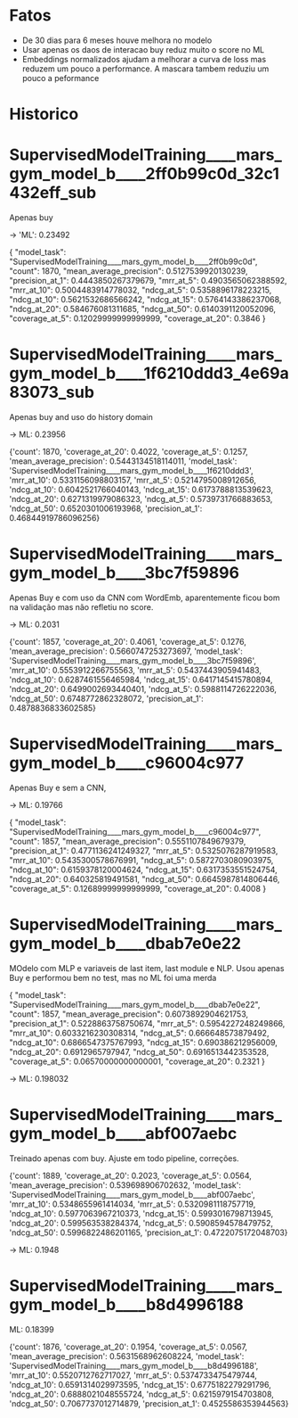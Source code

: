 
# Fatos

* De 30 dias para 6 meses houve melhora no modelo
* Usar apenas os daos de interacao buy reduz muito o score no ML
* Embeddings normalizados ajudam a melhorar a curva de loss mas reduzem um pouco a performance. A mascara tambem reduziu um pouco a peformance


# Historico


# SupervisedModelTraining____mars_gym_model_b____2ff0b99c0d_32c1432eff_sub

Apenas buy

-> 'ML': 0.23492	

{
    "model_task": "SupervisedModelTraining____mars_gym_model_b____2ff0b99c0d",
    "count": 1870,
    "mean_average_precision": 0.5127539920130239,
    "precision_at_1": 0.4443850267379679,
    "mrr_at_5": 0.4903565062388592,
    "mrr_at_10": 0.5004483914778032,
    "ndcg_at_5": 0.5358896178223215,
    "ndcg_at_10": 0.5621532686566242,
    "ndcg_at_15": 0.5764143386237068,
    "ndcg_at_20": 0.584676081311685,
    "ndcg_at_50": 0.6140391120052096,
    "coverage_at_5": 0.12029999999999999,
    "coverage_at_20": 0.3846
}

# SupervisedModelTraining____mars_gym_model_b____1f6210ddd3_4e69a83073_sub

Apenas buy and uso do history domain 

-> ML: 0.23956

 {'count': 1870,
  'coverage_at_20': 0.4022,
  'coverage_at_5': 0.1257,
  'mean_average_precision': 0.5443134518114011,
  'model_task': 'SupervisedModelTraining____mars_gym_model_b____1f6210ddd3',
  'mrr_at_10': 0.5331156098803157,
  'mrr_at_5': 0.5214795008912656,
  'ndcg_at_10': 0.6042521766040143,
  'ndcg_at_15': 0.6173788813539623,
  'ndcg_at_20': 0.6271319979086323,
  'ndcg_at_5': 0.5739731766883653,
  'ndcg_at_50': 0.6520301006193968,
  'precision_at_1': 0.46844919786096256}


# SupervisedModelTraining____mars_gym_model_b____3bc7f59896

Apenas Buy e com uso da CNN com WordEmb, aparentemente ficou bom na validação mas não refletiu no score. 

-> ML: 0.2031

{'count': 1857,
 'coverage_at_20': 0.4061,
 'coverage_at_5': 0.1276,
 'mean_average_precision': 0.5660747253273697,
 'model_task': 'SupervisedModelTraining____mars_gym_model_b____3bc7f59896',
 'mrr_at_10': 0.5553912266755563,
 'mrr_at_5': 0.5437443905941483,
 'ndcg_at_10': 0.6287461556465984,
 'ndcg_at_15': 0.6417145415780894,
 'ndcg_at_20': 0.6499002693440401,
 'ndcg_at_5': 0.5988114726222036,
 'ndcg_at_50': 0.6748772862328072,
 'precision_at_1': 0.4878836833602585}


# SupervisedModelTraining____mars_gym_model_b____c96004c977

Apenas Buy e sem a CNN, 

-> ML: 0.19766

{
    "model_task": "SupervisedModelTraining____mars_gym_model_b____c96004c977",
    "count": 1857,
    "mean_average_precision": 0.5551107849679379,
    "precision_at_1": 0.4771136241249327,
    "mrr_at_5": 0.5325076287919583,
    "mrr_at_10": 0.5435300578676991,
    "ndcg_at_5": 0.5872703080903975,
    "ndcg_at_10": 0.6159378120004624,
    "ndcg_at_15": 0.6317353551524754,
    "ndcg_at_20": 0.640325819491581,
    "ndcg_at_50": 0.6645987814806446,
    "coverage_at_5": 0.12689999999999999,
    "coverage_at_20": 0.4008
}

# SupervisedModelTraining____mars_gym_model_b____dbab7e0e22

MOdelo com MLP e variaveis de last item, last module e NLP. Usou apenas 
Buy e performou bem no test, mas no ML foi uma merda

{
    "model_task": "SupervisedModelTraining____mars_gym_model_b____dbab7e0e22",
    "count": 1857,
    "mean_average_precision": 0.6073892904621753,
    "precision_at_1": 0.5228863758750674,
    "mrr_at_5": 0.5954227248249866,
    "mrr_at_10": 0.6033216230308314,
    "ndcg_at_5": 0.666648573879492,
    "ndcg_at_10": 0.6866547375767993,
    "ndcg_at_15": 0.690386212956009,
    "ndcg_at_20": 0.6912965797947,
    "ndcg_at_50": 0.6916513442353528,
    "coverage_at_5": 0.06570000000000001,
    "coverage_at_20": 0.2321
}

-> ML: 0.198032

# SupervisedModelTraining____mars_gym_model_b____abf007aebc

Treinado apenas com buy. Ajuste em todo pipeline, correções. 

{'count': 1889,
 'coverage_at_20': 0.2023,
 'coverage_at_5': 0.0564,
 'mean_average_precision': 0.539698906702632,
 'model_task': 'SupervisedModelTraining____mars_gym_model_b____abf007aebc',
 'mrr_at_10': 0.5348655961414034,
 'mrr_at_5': 0.5320981118757719,
 'ndcg_at_10': 0.5977063967210373,
 'ndcg_at_15': 0.5993016798713945,
 'ndcg_at_20': 0.599563538284374,
 'ndcg_at_5': 0.5908594578479752,
 'ndcg_at_50': 0.5996822486201165,
 'precision_at_1': 0.4722075172048703}

-> ML: 0.1948


# SupervisedModelTraining____mars_gym_model_b____b8d4996188

ML:  0.18399

{'count': 1876,
 'coverage_at_20': 0.1954,
 'coverage_at_5': 0.0567,
 'mean_average_precision': 0.5631568962608224,
 'model_task': 'SupervisedModelTraining____mars_gym_model_b____b8d4996188',
 'mrr_at_10': 0.5520712762717027,
 'mrr_at_5': 0.5374733475479744,
 'ndcg_at_10': 0.6591314029973595,
 'ndcg_at_15': 0.6775182279291796,
 'ndcg_at_20': 0.6888021048555724,
 'ndcg_at_5': 0.6215979154703808,
 'ndcg_at_50': 0.7067737012714879,
 'precision_at_1': 0.4525586353944563}
